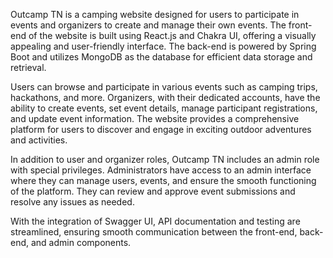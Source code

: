 Outcamp TN is a camping website designed for users to participate in events and organizers to create and manage their own events. The front-end of the website is built using React.js and Chakra UI, offering a visually appealing and user-friendly interface. The back-end is powered by Spring Boot and utilizes MongoDB as the database for efficient data storage and retrieval.

Users can browse and participate in various events such as camping trips, hackathons, and more. Organizers, with their dedicated accounts, have the ability to create events, set event details, manage participant registrations, and update event information. The website provides a comprehensive platform for users to discover and engage in exciting outdoor adventures and activities.

In addition to user and organizer roles, Outcamp TN includes an admin role with special privileges. Administrators have access to an admin interface where they can manage users, events, and ensure the smooth functioning of the platform. They can review and approve event submissions and resolve any issues as needed.

With the integration of Swagger UI, API documentation and testing are streamlined, ensuring smooth communication between the front-end, back-end, and admin components.

